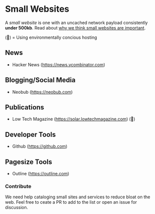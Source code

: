 # Small Websites
A *small website* is one with an uncached network payload consistently **under 500kb**. Read about [why we think small websites are important](https://github.com/bananatron/small-websites/blob/master/why.md).

(🌳) = Using environmentally concious hosting


## News
- Hacker News (https://news.ycombinator.com)

## Blogging/Social Media
- Neobub (https://neobub.com)

## Publications
- Low Tech Magazine (https://solar.lowtechmagazine.com) (🌳)

## Developer Tools
- Github (https://github.com)

## Pagesize Tools
- Outline (https://outline.com)


### Contribute
We need help cataloging small sites and services to reduce bloat on the web.
Feel free to ceate a PR to add to the list or open an issue for discussion.
